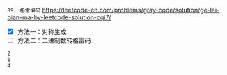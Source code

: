 
`89. 格雷编码` https://leetcode-cn.com/problems/gray-code/solution/ge-lei-bian-ma-by-leetcode-solution-cqi7/
- [x] 方法一：对称生成
- [ ] 方法二：二进制数转格雷码

```
2
1
4
```
